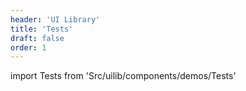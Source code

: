 ```yaml
---
header: 'UI Library'
title: 'Tests'
draft: false
order: 1
---
```


import Tests from 'Src/uilib/components/demos/Tests'

<Tests />

<!--
  ATTENTION: This file is auto generated by using "makeDemosFactory".
  Do not change the content!
-->
